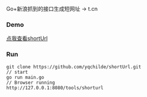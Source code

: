 Go+新浪抓到的接口生成短网址 -> t.cn

### Demo

[点我查看shortUrl](https://www.yqqy.top/tools/shorturl)

### Run

```shell
git clone https://github.com/yqchilde/shortUrl.git
// start
go run main.go
// Browser running
http://127.0.0.1:8080/tools/shorturl
```

